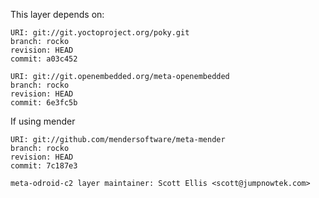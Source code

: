 This layer depends on:

    URI: git://git.yoctoproject.org/poky.git
    branch: rocko
    revision: HEAD
    commit: a03c452

    URI: git://git.openembedded.org/meta-openembedded
    branch: rocko
    revision: HEAD
    commit: 6e3fc5b

If using mender

    URI: git://github.com/mendersoftware/meta-mender
    branch: rocko
    revision: HEAD
    commit: 7c187e3
    
    meta-odroid-c2 layer maintainer: Scott Ellis <scott@jumpnowtek.com>
